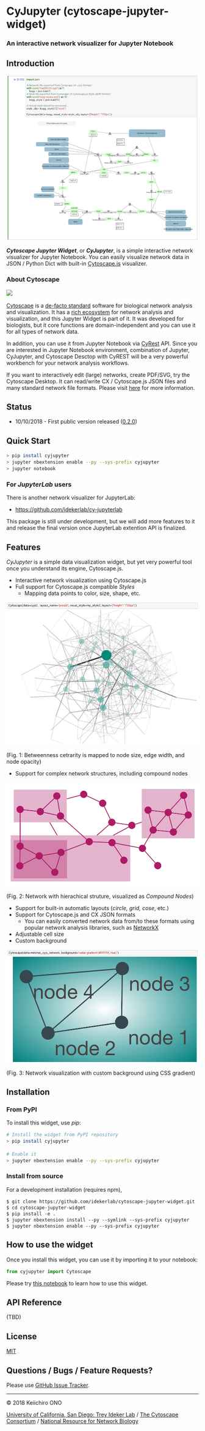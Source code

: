 # CyJupyter (cytoscape-jupyter-widget)

### An interactive network visualizer for Jupyter Notebook

## Introduction

![](examples/cyjupyter1.png)

_**Cytoscape Jupyter Widget**_, or _**CyJupyter**_, is a simple interactive network visualizer for Jupyter Notebook.  You can easily visualize network data in JSON / Python Dict with built-in [Cytoscape.js](http://js.cytoscape.org/) visualizer.


### About Cytoscape

![](https://cytoscape.org/images/logo/cy3logoOrange.svg)

[Cytoscape](https://cytoscape.org/) is a [de-facto standard](https://scholar.google.com/scholar?hl=en&as_sdt=0%2C5&q=cytoscape&btnG=) software for biological network analysis and visualization.  It has a [rich ecosystem](http://apps.cytoscape.org/) for network analysis and visualization, and this Jupyter Widget is part of it.  It was developed for biologists, but it core functions are domain-independent and you can use it for all types of network data.

In addition, you can use it from Jupyter Notebook via [CyRest](https://github.com/cytoscape/cyREST/wiki) API.  Since you are interested in Jupyter Notebook environment, combination of Jupyter, CyJupyter, and Cytoscape Desctop with CyREST will be a very powerful workbench for your network analysis workflows.

If you want to interactively edit (large) networks, create PDF/SVG, try the Cytoscape Desktop.  It can read/write CX / Cytoscape.js JSON files and many standard network file formats.  Please visit [here](http://manual.cytoscape.org/en/stable/) for more information.


## Status

* 10/10/2018 - First public version released ([0.2.0](https://pypi.org/project/cyjupyter/0.2.0/))


## Quick Start

```bash
> pip install cyjupyter
> jupyter nbextension enable --py --sys-prefix cyjupyter
> jupyter notebook
```


### For _JupyterLab_ users

There is another network visualizer for JupyterLab:

* https://github.com/idekerlab/cy-jupyterlab

This package is still under development, but we will add more features to it and release the final version once JupyterLab extention API is finalized.


## Features
_CyJupyter_ is a simple data visualization widget, but yet very powerful tool once you understand its engine, Cytoscape.js.

* Interactive network visualization using Cytoscape.js
* Full support for Cytoscape.js compatible _Styles_
  * Mapping data points to color, size, shape, etc.

![](examples/vs.png)

(Fig. 1: Betweenness cetrarity is mapped to node size, edge width, and node opacity)


* Support for complex network structures, including compound nodes

![](examples/compound_node.png)

(Fig. 2: Network with hierachical struture, visualized as _Compound Nodes_)

* Support for built-in automatic layouts (_circle, grid, cose_, etc.)
* Support for Cytoscape.js and CX JSON formats
  * You can easily converted network data from/to these formats using popular network analysis libraries, such as [NetworkX](https://networkx.github.io/) 
* Adjustable cell size
* Custom background

![](examples/custom_bg.png)

(Fig. 3: Network visualization with custom background using CSS gradient)


## Installation

### From PyPI

To install this widget, use _pip_:

```bash
# Install the widget from PyPI repository
> pip install cyjupyter

# Enable it
> jupyter nbextension enable --py --sys-prefix cyjupyter
```

### Install from source

For a development installation (requires npm),

    $ git clone https://github.com/idekerlab/cytoscape-jupyter-widget.git
    $ cd cytoscape-jupyter-widget
    $ pip install -e .
    $ jupyter nbextension install --py --symlink --sys-prefix cyjupyter
    $ jupyter nbextension enable --py --sys-prefix cyjupyter

## How to use the widget

Once you install this widget, you can use it by importing it to your notebook:

```python
from cyjupyter import Cytoscape
```

Please try [this notebook](examples/WidgetDemo1.ipynb) to learn how to use this widget.


## API Reference
(TBD)


## License

[MIT](https://opensource.org/licenses/MIT)

## Questions / Bugs / Feature Requests?

Please use [GitHub Issue Tracker](https://github.com/idekerlab/cytoscape-jupyter-widget/issues).


----
&copy; 2018 Keiichiro ONO 

[University of California, San Diego: Trey Ideker Lab](https://medschool.ucsd.edu/som/medicine/research/labs/ideker/Pages/default.aspx) / [The Cytoscape Consortium](http://169.228.38.215/) / [National Resource for Network Biology](http://nrnb.org/)